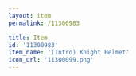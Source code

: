 ```yaml
---
layout: item
permalink: /11300983

title: Item
id: '11300983'
item_name: '(Intro) Knight Helmet'
icon_url: '11300099.png'
---
```

